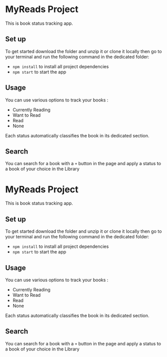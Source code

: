 # MyReads Project

This is book status tracking app. 

## Set up

To get started download the folder and unzip it or clone it locally then go to your terminal and run the following command in the dedicated folder:

* `npm install` to install all project dependencies 
* `npm start` to start the app

## Usage

You can use various options to track your books :

* Currently Reading
* Want to Read
* Read
* None

Each status automatically classifies the book in its dedicated section.

## Search

You can search for a book with a `+` button in the page and apply a status to a book of your choice in the Library
# MyReads Project

This is book status tracking app. 

## Set up

To get started download the folder and unzip it or clone it locally then go to your terminal and run the following command in the dedicated folder:

* `npm install` to install all project dependencies 
* `npm start` to start the app

## Usage

You can use various options to track your books :

* Currently Reading
* Want to Read
* Read
* None

Each status automatically classifies the book in its dedicated section.

## Search

You can search for a book with a `+` button in the page and apply a status to a book of your choice in the Library
